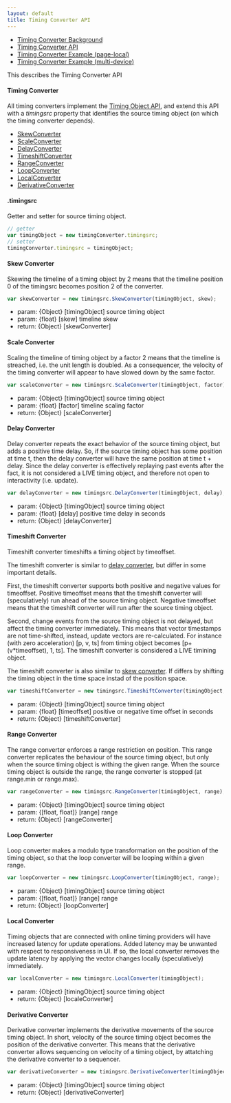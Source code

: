 ```yaml
---
layout: default
title: Timing Converter API
---
```


- [Timing Converter Background](background_timingconverter.html)
- [Timing Converter API](api_timingconverter.html)
- [Timing Converter Example (page-local)](online_timingconverter.html)
- [Timing Converter Example (multi-device)](online_timingconverter.html)

This describes the Timing Converter API


#### Timing Converter

All timing converters implement the [Timing Object API](api_timingobject.html),
and extend this API with a *timingsrc* property that identifies the source timing object (on which the timing converter depends).

- [SkewConverter](#skewconverter)
- [ScaleConverter](#scaleconverter)
- [DelayConverter](#delayconverter)
- [TimeshiftConverter](#timeshiftconverter)
- [RangeConverter](#rangeconverter)
- [LoopConverter](#loopconverter)
- [LocalConverter](#localconverter)
- [DerivativeConverter](#derivativeconverter)


#### .timingsrc
Getter and setter for source timing object.

```javascript
// getter
var timingObject = new timingConverter.timingsrc;
// setter
timingConverter.timingsrc = timingObject;
```



<a name="skewconverter"></a>

#### Skew Converter

Skewing the timeline of a timing object by 2 means that the timeline position 0 of the timingsrc becomes position 2 of the converter.

```javascript
var skewConverter = new timingsrc.SkewConverter(timingObject, skew);
```

- param: {Object} [timingObject] source timing object
- param: {float} [skew] timeline skew
- return: {Object} [skewConverter] 

<a name="scaleconverter"></a>

#### Scale Converter

Scaling the timeline of timing object by a factor 2 means that the timeline is streached, i.e. the unit length is doubled.
As a consequencer, the velocity of the timing converter will appear to have slowed down by the same factor.

```javascript
var scaleConverter = new timingsrc.ScaleConverter(timingObject, factor);
```

- param: {Object} [timingObject] source timing object
- param: {float} [factor] timeline scaling factor
- return: {Object} [scaleConverter] 

<a name="delayconverter"></a>

#### Delay Converter

Delay converter repeats the exact behavior of the source timing object, but adds a positive time delay. 
So, if the source timing object has some position at time t, then the delay converter will have the same position at time t + delay.
Since the delay converter is effectively replaying past events after the fact, it is not considered a LIVE timing object,
 and therefore not open to interactivity (i.e. update).

```javascript
var delayConverter = new timingsrc.DelayConverter(timingObject, delay);
```

- param: {Object} [timingObject] source timing object
- param: {float} [delay] positive time delay in seconds
- return: {Object} [delayConverter]

<a name="timeshiftconverter"></a>

#### Timeshift Converter

Timeshift converter timeshifts a timing object by timeoffset. 

The timeshift converter is similar to [delay converter](#delayconverter), but differ in some important details.

First, the timeshift converter supports both positive and negative values for timeoffset. 
Positive timeoffset means that the timeshift converter will (speculatively) run ahead of the source timing object. 
Negative timeoffset means that the timeshift converter will run after the source timing object.
	
Second, change events from the source timing object is not delayed, but affect the timing converter immediately. 
This means that vector timestamps are not time-shifted, instead, update vectors are re-calculated.
For instance (with zero acceleration) [p, v, ts] from timing object becomes [p+(v*timeoffset), 1, ts]. 
The timeshift converter is considered a LIVE timining object.

The timeshift converter is also similar to [skew converter](#skewconverter). 
If differs by shifting the timing object in the time space instad of the position space.

```javascript
var timeshiftConverter = new timingsrc.TimeshiftConverter(timingObject, timeoffset);
```

- param: {Object} [timingObject] source timing object
- param: {float} [timeoffset] positive or negative time offset in seconds
- return: {Object} [timeshiftConverter]

<a name="rangeconverter"></a>

#### Range Converter

The range converter enforces a range restriction on position. This range converter replicates the behaviour of
the source timing object, but only when the source timing object is withing the given range. When the source timing 
object is outside the range, the range converter is stopped (at range.min or range.max). 

```javascript
var rangeConverter = new timingsrc.RangeConverter(timingObject, range);
```

- param: {Object} [timingObject] source timing object
- param: {[float, float]} [range] range 
- return: {Object} [rangeConverter]

<a name="loopconverter"></a>

#### Loop Converter

Loop converter makes a modulo type transformation on the position of the timing object, 
so that the loop converter will be looping within a given range.

```javascript
var loopConverter = new timingsrc.LoopConverter(timingObject, range);
```

- param: {Object} [timingObject] source timing object
- param: {[float, float]} [range] range 
- return: {Object} [loopConverter]


<a name="localconverter"></a>

#### Local Converter

Timing objects that are connected with online timing providers will have increased latency for update operations.
Added latency may be unwanted with respect to responsiveness in UI. If so, the local converter removes the update latency
by applying the vector changes locally (speculatively) immediately. 

```javascript
var localConverter = new timingsrc.LocalConverter(timingObject);
```

- param: {Object} [timingObject] source timing object
- return: {Object} [localeConverter]


<a name="derivativeconverter"></a>

#### Derivative Converter

Derivative converter implements the derivative movements of the source timing object.
In short, velocity of the source timing object becomes the position of the derivative converter.
This means that the derivative converter allows sequencing on velocity of a timing object, 
by attatching the derivative converter to a sequencer.

```javascript
var derivativeConverter = new timingsrc.DerivativeConverter(timingObject);
```

- param: {Object} [timingObject] source timing object
- return: {Object} [derivativeConverter]
